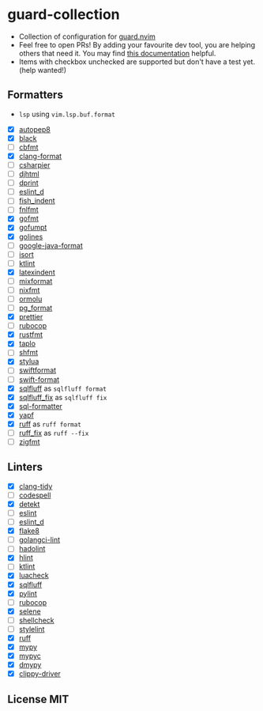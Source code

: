 # guard-collection

- Collection of configuration for [guard.nvim](https://github.com/nvimdev/guard.nvim)
- Feel free to open PRs! By adding your favourite dev tool, you are helping others that need it. You may find [this documentation](https://github.com/nvimdev/guard-collection/blob/main/CONTRIBUTING.md) helpful.
- Items with checkbox unchecked are supported but don't have a test yet. (help wanted!)

## Formatters

- `lsp` using `vim.lsp.buf.format`
- [x] [autopep8](https://github.com/hhatto/autopep8)
- [x] [black](https://github.com/psf/black)
- [ ] [cbfmt](https://github.com/lukas-reineke/cbfmt)
- [x] [clang-format](https://www.kernel.org/doc/html/latest/process/clang-format.html)
- [ ] [csharpier](https://csharpier.com/)
- [ ] [djhtml](https://github.com/rtts/djhtml)
- [ ] [dprint](https://dprint.dev/)
- [ ] [eslint_d](https://github.com/mantoni/eslint_d.js)
- [ ] [fish_indent](https://fishshell.com/docs/current/cmds/fish_indent.html)
- [ ] [fnlfmt](https://git.sr.ht/~technomancy/fnlfmt)
- [x] [gofmt](https://pkg.go.dev/cmd/gofmt)
- [x] [gofumpt](https://pkg.go.dev/mvdan.cc/gofumpt)
- [x] [golines](https://pkg.go.dev/github.com/segmentio/golines)
- [ ] [google-java-format](https://github.com/google/google-java-format)
- [ ] [isort](https://github.com/PyCQA/isort)
- [ ] [ktlint](https://github.com/pinterest/ktlint)
- [x] [latexindent](https://github.com/cmhughes/latexindent.pl)
- [ ] [mixformat](https://github.com/elixir-lang/elixir/)
- [ ] [nixfmt](https://github.com/serokell/nixfmt)
- [ ] [ormolu](https://hackage.haskell.org/package/ormolu)
- [ ] [pg_format](https://github.com/darold/pgFormatter)
- [x] [prettier](https://github.com/prettier/prettier)
- [ ] [rubocop](https://github.com/rubocop/rubocop)
- [x] [rustfmt](https://github.com/rust-lang/rustfmt)
- [x] [taplo](https://github.com/tamasfe/taplo)
- [ ] [shfmt](https://github.com/mvdan/sh)
- [x] [stylua](https://github.com/JohnnyMorganz/StyLua)
- [ ] [swiftformat](https://github.com/nicklockwood/SwiftFormat)
- [ ] [swift-format](https://github.com/apple/swift-format)
- [x] [sqlfluff](https://github.com/sqlfluff/sqlfluff) as `sqlfluff format`
- [x] [sqlfluff_fix](https://github.com/sqlfluff/sqlfluff) as `sqlfluff fix`
- [x] [sql-formatter](https://github.com/sql-formatter-org/sql-formatter)
- [x] [yapf](https://github.com/google/yapf)
- [x] [ruff](https://github.com/astral-sh/ruff) as `ruff format`
- [ ] [ruff_fix](https://github.com/astral-sh/ruff) as `ruff --fix`
- [ ] [zigfmt](https://github.com/ziglang/zig)

## Linters

- [x] [clang-tidy](https://clang.llvm.org/extra/clang-tidy/)
- [ ] [codespell](https://github.com/codespell-project/codespell)
- [x] [detekt](https://detekt.dev/)
- [ ] [eslint](https://eslint.org/)
- [ ] [eslint_d](https://github.com/mantoni/eslint_d.js)
- [x] [flake8](https://github.com/PyCQA/flake8)
- [ ] [golangci-lint](https://github.com/golangci/golangci-lint)
- [ ] [hadolint](https://github.com/hadolint/hadolint)
- [x] [hlint](https://github.com/ndmitchell/hlint)
- [ ] [ktlint](https://github.com/pinterest/ktlint)
- [x] [luacheck](https://github.com/lunarmodules/luacheck)
- [x] [sqlfluff](https://github.com/sqlfluff/sqlfluff)
- [x] [pylint](https://github.com/PyCQA/pylint)
- [ ] [rubocop](https://github.com/rubocop/rubocop)
- [x] [selene](https://github.com/Kampfkarren/selene)
- [ ] [shellcheck](https://github.com/koalaman/shellcheck)
- [ ] [stylelint](https://stylelint.io/)
- [x] [ruff](https://github.com/astral-sh/ruff)
- [x] [mypy](https://mypy.readthedocs.io/en/stable/index.html)
- [x] [mypyc](https://mypyc.readthedocs.io/en/latest/index.html)
- [x] [dmypy](https://mypy.readthedocs.io/en/stable/mypy_daemon.html)
- [x] [clippy-driver](https://github.com/rust-lang/rust-clippy)

## License MIT
